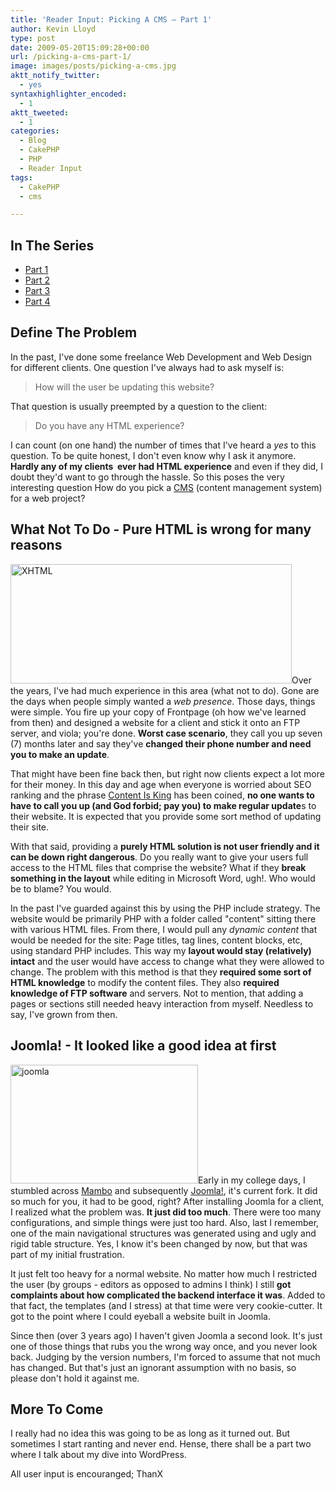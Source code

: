 ```yaml
---
title: 'Reader Input: Picking A CMS – Part 1'
author: Kevin Lloyd
type: post
date: 2009-05-20T15:09:28+00:00
url: /picking-a-cms-part-1/
image: images/posts/picking-a-cms.jpg
aktt_notify_twitter:
  - yes
syntaxhighlighter_encoded:
  - 1
aktt_tweeted:
  - 1
categories:
  - Blog
  - CakePHP
  - PHP
  - Reader Input
tags:
  - CakePHP
  - cms

---
```

## In The Series

  * [Part 1][1]
  * [Part 2][2]
  * [Part 3][3]
  * [Part 4][4]

## Define The Problem

In the past, I've done some freelance Web Development and Web Design for different clients. One question I've always had to ask myself is:

> How will the user be updating this website?

That question is usually preempted by a question to the client:

> Do you have any HTML experience?

I can count (on one hand) the number of times that I've heard a _yes_ to this question. To be quite honest, I don't even know why I ask it anymore. **Hardly any of my clients  ever had HTML experience** and even if they did, I doubt they'd want to go through the hassle. So this poses the very interesting question How do you pick a [CMS][5] (content management system) for a web project?

## What Not To Do - Pure HTML is wrong for many reasons

<img class="size-full wp-image-267 alignnone" title="XHTML" src="/wp-content/uploads/xhtml.jpg" alt="XHTML" width="450" height="191" srcset="/wp-content/uploads/xhtml.jpg 450w, /wp-content/uploads/xhtml-300x127.jpg 300w" sizes="(max-width: 450px) 100vw, 450px" />Over the years, I've had much experience in this area (what not to do). Gone are the days when people simply wanted a _web presence_. Those days, things were simple. You fire up your copy of Frontpage (oh how we've learned from then) and designed a website for a client and stick it onto an FTP server, and viola; you're done. **Worst case scenario**, they call you up seven (7) months later and say they've **changed their phone number and need you to make an update**.

That might have been fine back then, but right now clients expect a lot more for their money. In this day and age when everyone is worried about SEO ranking and the phrase [Content Is King][6] has been coined, **no one wants to have to call you up (and God forbid; pay you) to make regular update**s to their website. It is expected that you provide some sort method of updating their site.

With that said, providing a **purely HTML solution is not user friendly and it can be down right dangerous**. Do you really want to give your users full access to the HTML files that comprise the website? What if they **break something in the layout** while editing in Microsoft Word, ugh!. Who would be to blame? You would.

In the past I've guarded against this by using the PHP include strategy. The website would be primarily PHP with a folder called "content" sitting there with various HTML files. From there, I would pull any _dynamic content_ that would be needed for the site: Page titles, tag lines, content blocks, etc, using standard PHP includes. This way my **layout would stay (relatively) intact** and the user would have access to change what they were allowed to change. The problem with this method is that they **required some sort of HTML knowledge** to modify the content files. They also **required knowledge of FTP software** and servers. Not to mention, that adding a pages or sections still needed heavy interaction from myself. Needless to say, I've grown from then.

## Joomla! - It looked like a good idea at first

<img class="size-medium wp-image-519 alignright" title="joomla" src="/wp-content/uploads/joomla-300x190.png" alt="joomla" width="300" height="190" srcset="/wp-content/uploads/joomla-300x190.png 300w, /wp-content/uploads/joomla.png 671w" sizes="(max-width: 300px) 100vw, 300px" />Early in my college days, I stumbled across [Mambo][7] and subsequently [Joomla!][8], it's current fork. It did so much for you, it had to be good, right? After installing Joomla for a client, I realized what the problem was. **It just did too much**. There were too many configurations, and simple things were just too hard. Also, last I remember, one of the main navigational structures was generated using and ugly and rigid table structure. Yes, I know it's been changed by now, but that was part of my initial frustration.

It just felt too heavy for a normal website. No matter how much I restricted the user (by groups - editors as opposed to admins I think) I still **got complaints about how complicated the backend interface it was**. Added to that fact, the templates (and I stress) at that time were very cookie-cutter. It got to the point where I could eyeball a website built in Joomla.

Since then (over 3 years ago) I haven't given Joomla a second look. It's just one of those things that rubs you the wrong way once, and you never look back. Judging by the version numbers, I'm forced to assume that not much has changed. But that's just an ignorant assumption with no basis, so please don't hold it against me.

## More To Come

I really had no idea this was going to be as long as it turned out. But sometimes I start ranting and never end. Hense, there shall be a part two where I talk about my dive into WordPress.

All user input is encouranged; ThanX

 [1]: https://webdevelopment2.com/picking-a-cms-part-1/
 [2]: https://webdevelopment2.com/picking-a-cms-2-new-standards/
 [3]: https://webdevelopment2.com/picking-a-cms-3-wordpress-as-a-cms/
 [4]: /picking-cms-4-looking-at-drupal
 [5]: http://en.wikipedia.org/wiki/Content_management_system "Content Management System"
 [6]: http://en.wikipedia.org/wiki/Web_content#Content_is_king
 [7]: http://en.wikipedia.org/wiki/Mambo_(software)
 [8]: http://en.wikipedia.org/wiki/Joomla!